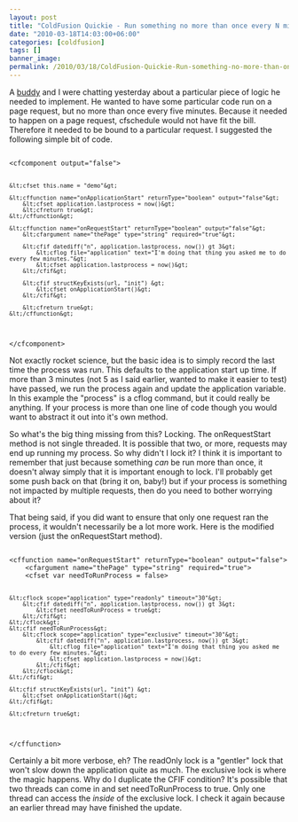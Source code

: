 ```yaml
---
layout: post
title: "ColdFusion Quickie - Run something no more than once every N minutes"
date: "2010-03-18T14:03:00+06:00"
categories: [coldfusion]
tags: []
banner_image: 
permalink: /2010/03/18/ColdFusion-Quickie-Run-something-no-more-than-once-every-N-minutes
---
```


A <a href="http://www.cfsilence.com/">buddy</a> and I were chatting yesterday about a particular piece of logic he needed to implement. He wanted to have some particular code run on a page request, but no more than once every five minutes. Because it needed to happen on a page request, cfschedule would not have fit the bill. Therefore it needed to be bound to a particular request. I suggested the following simple bit of code.
<!--more-->
<p/>
<code>
&lt;cfcomponent output="false"&gt;

	&lt;cfset this.name = "demo"&gt;

	&lt;cffunction name="onApplicationStart" returnType="boolean" output="false"&gt;
		&lt;cfset application.lastprocess = now()&gt;
		&lt;cfreturn true&gt;
	&lt;/cffunction&gt;

	&lt;cffunction name="onRequestStart" returnType="boolean" output="false"&gt;
		&lt;cfargument name="thePage" type="string" required="true"&gt;

		&lt;cfif datediff("n", application.lastprocess, now()) gt 3&gt;
			&lt;cflog file="application" text="I'm doing that thing you asked me to do every few minutes."&gt;
			&lt;cfset application.lastprocess = now()&gt;
		&lt;/cfif&gt;

		&lt;cfif structKeyExists(url, "init") &gt;
			&lt;cfset onApplicationStart()&gt;
		&lt;/cfif&gt;

		&lt;cfreturn true&gt;
	&lt;/cffunction&gt;

&lt;/cfcomponent&gt;
</code>
<p/>
Not exactly rocket science, but the basic idea is to simply record the last time the process was run. This defaults to the application start up time. If more than 3 minutes (not 5 as I said earlier, wanted to make it easier to test) have passed, we run the process again and update the application variable. In this example the "process" is a cflog command, but it could really be anything. If your process is more than one line of code though you would want to abstract it out into it's own method. 
<p/>
So what's the big thing missing from this? Locking. The onRequestStart method is not single threaded. It is possible that two, or more, requests may end up running my process. So why didn't I lock it? I think it is important to remember that just because something <i>can</i> be run more than once, it doesn't alway simply that it is important enough to lock. I'll probably get some push back on that (bring it on, baby!) but if your process is something not impacted by multiple requests, then do you need to bother worrying about it? 
<p/>
That being said, if you did want to ensure that only one request ran the process, it wouldn't necessarily be a lot more work. Here is the modified version (just the onRequestStart method).
<p/>
<code>
&lt;cffunction name="onRequestStart" returnType="boolean" output="false"&gt;
	&lt;cfargument name="thePage" type="string" required="true"&gt;
	&lt;cfset var needToRunProcess = false&gt;
		
	&lt;cflock scope="application" type="readonly" timeout="30"&gt;
		&lt;cfif datediff("n", application.lastprocess, now()) gt 3&gt;
			&lt;cfset needToRunProcess = true&gt;	
		&lt;/cfif&gt;
	&lt;/cflock&gt;
	&lt;cfif needToRunProcess&gt;
		&lt;cflock scope="application" type="exclusive" timeout="30"&gt;
			&lt;cfif datediff("n", application.lastprocess, now()) gt 3&gt;
				&lt;cflog file="application" text="I'm doing that thing you asked me to do every few minutes."&gt;
				&lt;cfset application.lastprocess = now()&gt;
			&lt;/cfif&gt;			
		&lt;/cflock&gt;
	&lt;/cfif&gt;

	&lt;cfif structKeyExists(url, "init") &gt;
		&lt;cfset onApplicationStart()&gt;
	&lt;/cfif&gt;

	&lt;cfreturn true&gt;
&lt;/cffunction&gt;
</code>
<p/>
Certainly a bit more verbose, eh? The readOnly lock is a "gentler" lock that won't slow down the application quite as much. The exclusive lock is where the magic happens. Why do I duplicate the CFIF condition? It's possible that two threads can come in and set needToRunProcess to true. Only one thread can access the <i>inside</i> of the exclusive lock. I check it again because an earlier thread may have finished the update.